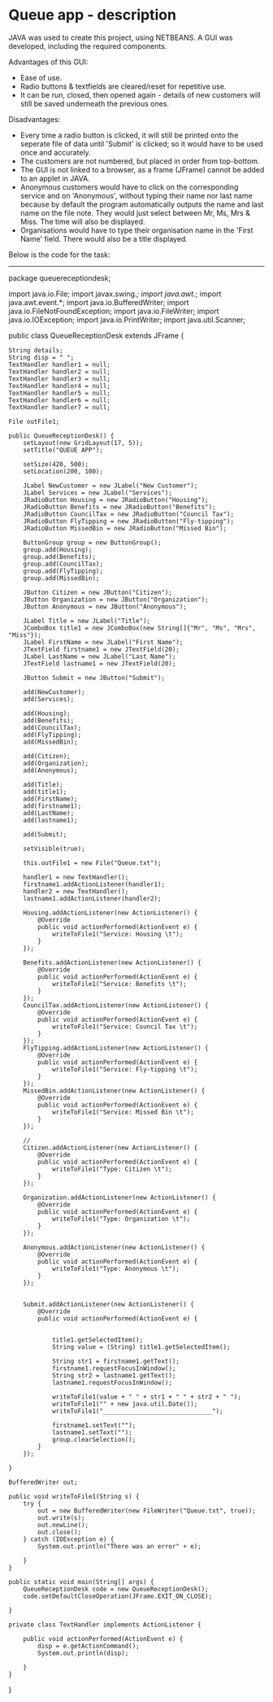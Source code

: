 # Queue app - description

JAVA was used to create this project, using NETBEANS. A GUI was developed, including the required components.

Advantages of this GUI:
- Ease of use.
- Radio buttons & textfields are cleared/reset for repetitive use.
- It can be run, closed, then opened again - details of new customers will still be saved underneath the previous ones.

Disadvantages:

- Every time a radio button is clicked, it will still be printed onto the seperate file of data until 'Submit' is clicked; so it would have to be used once and accurately.
- The customers are not numbered, but placed in order from top-bottom.
- The GUI is not linked to a browser, as a frame (JFrame) cannot be added to an applet in JAVA.
- Anonymous customers would have to click on the corresponding service and on 'Anonymous', without typing their name nor last name because by default the program automatically outputs the name and last name on the file note. They would just select between Mr, Ms, Mrs & Miss. The time will also be displayed.
- Organisations would have to type their organisation name in the 'First Name' field. There would also be a title displayed. 

Below is the code for the task:
____________________________

package queuereceptiondesk;

import java.io.File;
import javax.swing.*;
import java.awt.*;
import java.awt.event.*;
import java.io.BufferedWriter;
import java.io.FileNotFoundException;
import java.io.FileWriter;
import java.io.IOException;
import java.io.PrintWriter;
import java.util.Scanner;

public class QueueReceptionDesk extends JFrame {

    String details;
    String disp = " ";
    TextHandler handler1 = null;
    TextHandler handler2 = null;
    TextHandler handler3 = null;
    TextHandler handler4 = null;
    TextHandler handler5 = null;
    TextHandler handler6 = null;
    TextHandler handler7 = null;

    File outFile1;

    public QueueReceptionDesk() {
        setLayout(new GridLayout(17, 5));
        setTitle("QUEUE APP");

        setSize(420, 500);
        setLocation(200, 100);

        JLabel NewCustomer = new JLabel("New Customer");
        JLabel Services = new JLabel("Services");
        JRadioButton Housing = new JRadioButton("Housing");
        JRadioButton Benefits = new JRadioButton("Benefits");
        JRadioButton CouncilTax = new JRadioButton("Council Tax");
        JRadioButton FlyTipping = new JRadioButton("Fly-tipping");
        JRadioButton MissedBin = new JRadioButton("Missed Bin");

        ButtonGroup group = new ButtonGroup();
        group.add(Housing);
        group.add(Benefits);
        group.add(CouncilTax);
        group.add(FlyTipping);
        group.add(MissedBin);

        JButton Citizen = new JButton("Citizen");
        JButton Organization = new JButton("Organization");
        JButton Anonymous = new JButton("Anonymous");

        JLabel Title = new JLabel("Title");
        JComboBox title1 = new JComboBox(new String[]{"Mr", "Ms", "Mrs", "Miss"});
        JLabel FirstName = new JLabel("First Name");
        JTextField firstname1 = new JTextField(20);
        JLabel LastName = new JLabel("Last Name");
        JTextField lastname1 = new JTextField(20);

        JButton Submit = new JButton("Submit");

        add(NewCustomer);
        add(Services);

        add(Housing);
        add(Benefits);
        add(CouncilTax);
        add(FlyTipping);
        add(MissedBin);

        add(Citizen);
        add(Organization);
        add(Anonymous);

        add(Title);
        add(title1);
        add(FirstName);
        add(firstname1);
        add(LastName);
        add(lastname1);

        add(Submit);

        setVisible(true);

        this.outFile1 = new File("Queue.txt");

        handler1 = new TextHandler();
        firstname1.addActionListener(handler1);
        handler2 = new TextHandler();
        lastname1.addActionListener(handler2);

        Housing.addActionListener(new ActionListener() {
            @Override
            public void actionPerformed(ActionEvent e) {
                writeToFile1("Service: Housing \t");
            }
        });

        Benefits.addActionListener(new ActionListener() {
            @Override
            public void actionPerformed(ActionEvent e) {
                writeToFile1("Service: Benefits \t");
            }
        });
        CouncilTax.addActionListener(new ActionListener() {
            @Override
            public void actionPerformed(ActionEvent e) {
                writeToFile1("Service: Council Tax \t");
            }
        });
        FlyTipping.addActionListener(new ActionListener() {
            @Override
            public void actionPerformed(ActionEvent e) {
                writeToFile1("Service: Fly-tipping \t");
            }
        });
        MissedBin.addActionListener(new ActionListener() {
            @Override
            public void actionPerformed(ActionEvent e) {
                writeToFile1("Service: Missed Bin \t");
            }
        });

        //
        Citizen.addActionListener(new ActionListener() {
            @Override
            public void actionPerformed(ActionEvent e) {
                writeToFile1("Type: Citizen \t");
            }
        });

        Organization.addActionListener(new ActionListener() {
            @Override
            public void actionPerformed(ActionEvent e) {
                writeToFile1("Type: Organization \t");
            }
        });

        Anonymous.addActionListener(new ActionListener() {
            @Override
            public void actionPerformed(ActionEvent e) {
                writeToFile1("Type: Anonymous \t");
            }
        });

     
        Submit.addActionListener(new ActionListener() {
            @Override
            public void actionPerformed(ActionEvent e) {
                
                
                title1.getSelectedItem();
                String value = (String) title1.getSelectedItem();

                String str1 = firstname1.getText();
                firstname1.requestFocusInWindow();
                String str2 = lastname1.getText();
                lastname1.requestFocusInWindow();

                writeToFile1(value + " " + str1 + " " + str2 + " ");
                writeToFile1("" + new java.util.Date());
                writeToFile1("______________________________");

                firstname1.setText("");
                lastname1.setText("");
                group.clearSelection();
            }
        });

    }

    BufferedWriter out;

    public void writeToFile1(String s) {
        try {
            out = new BufferedWriter(new FileWriter("Queue.txt", true));
            out.write(s);
            out.newLine();
            out.close();
        } catch (IOException e) {
            System.out.println("There was an error" + e);

        }
    }

    public static void main(String[] args) {
        QueueReceptionDesk code = new QueueReceptionDesk();
        code.setDefaultCloseOperation(JFrame.EXIT_ON_CLOSE);

    }

    private class TextHandler implements ActionListener {

        public void actionPerformed(ActionEvent e) {
            disp = e.getActionCommand();
            System.out.println(disp);

        }
    }

}

